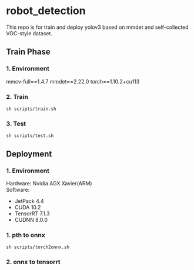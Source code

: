 # robot_detection
This repo is for train and deploy yolov3 based on mmdet and self-collected VOC-style dataset.
## Train Phase
### 1. Environment
mmcv-full==1.4.7
mmdet==2.22.0
torch==1.10.2+cu113

### 2. Train
    sh scripts/train.sh

### 3. Test
    sh scripts/test.sh

## Deployment
### 1. Environment
Hardware: Nvidia AGX Xavier(ARM)  
Software: 
  * JetPack 4.4
  * CUDA 10.2
  * TensorRT 7.1.3
  * CUDNN 8.0.0

### 1. pth to onnx
    sh scripts/torch2onnx.sh

### 2. onnx to tensorrt
